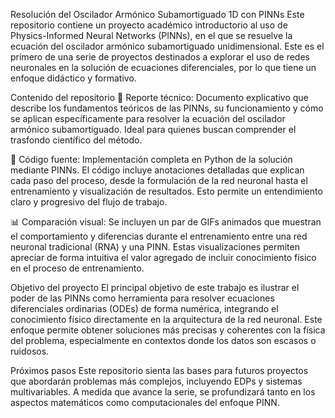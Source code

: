 Resolución del Oscilador Armónico Subamortiguado 1D con PINNs
Este repositorio contiene un proyecto académico introductorio al uso de Physics-Informed Neural Networks (PINNs), en el que se resuelve la ecuación del oscilador armónico subamortiguado unidimensional. Este es el primero de una serie de proyectos destinados a explorar el uso de redes neuronales en la solución de ecuaciones diferenciales, por lo que tiene un enfoque didáctico y formativo.

Contenido del repositorio
📄 Reporte técnico: Documento explicativo que describe los fundamentos teóricos de las PINNs, su funcionamiento y cómo se aplican específicamente para resolver la ecuación del oscilador armónico subamortiguado. Ideal para quienes buscan comprender el trasfondo científico del método.

🧠 Código fuente: Implementación completa en Python de la solución mediante PINNs. El código incluye anotaciones detalladas que explican cada paso del proceso, desde la formulación de la red neuronal hasta el entrenamiento y visualización de resultados. Esto permite un entendimiento claro y progresivo del flujo de trabajo.

📊 Comparación visual: Se incluyen un par de GIFs animados que muestran el comportamiento y diferencias durante el entrenamiento entre una red neuronal tradicional (RNA) y una PINN. Estas visualizaciones permiten apreciar de forma intuitiva el valor agregado de incluir conocimiento físico en el proceso de entrenamiento.

Objetivo del proyecto
El principal objetivo de este trabajo es ilustrar el poder de las PINNs como herramienta para resolver ecuaciones diferenciales ordinarias (ODEs) de forma numérica, integrando el conocimiento físico directamente en la arquitectura de la red neuronal. Este enfoque permite obtener soluciones más precisas y coherentes con la física del problema, especialmente en contextos donde los datos son escasos o ruidosos.

Próximos pasos
Este repositorio sienta las bases para futuros proyectos que abordarán problemas más complejos, incluyendo EDPs y sistemas multivariables. A medida que avance la serie, se profundizará tanto en los aspectos matemáticos como computacionales del enfoque PINN.
